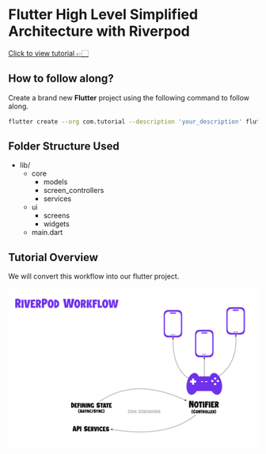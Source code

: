# Flutter High Level Simplified Architecture with Riverpod

[Click to view tutorial 👉🏻](https://www.youtube.com/watch?v=gbHj1EkpuIQ&list=PLJDAe6L3tk1up4gebuvNn3xxW8u5kmpoV&index=1)

## How to follow along?

Create a brand new **Flutter** project using the following command to follow along.

```bash
flutter create --org com.tutorial --description 'your_description' flutter_tutorial -i swift -a kotlin
```

## Folder Structure Used

- lib/
  - core
    - models
    - screen_controllers
    - services
  - ui
    - screens
    - widgets
  - main.dart

## Tutorial Overview

We will convert this workflow into our flutter project.

![Riverpod Workflow](./images/riverpod-workflow.png)
